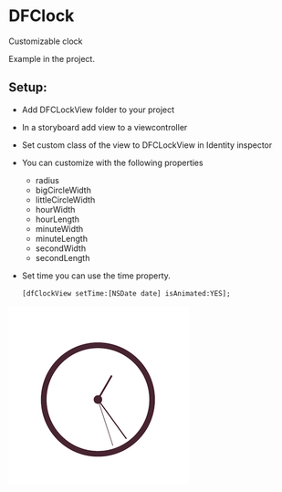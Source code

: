DFClock
=======

Customizable clock

Example in the project. 

Setup:
-------------------
 - Add DFCLockView folder to your project
 - In a storyboard add view to a viewcontroller
 - Set custom class of the view to DFCLockView in Identity inspector
 - You can customize with the following properties
    - radius
    - bigCircleWidth
    - littleCircleWidth
    - hourWidth
    - hourLength
    - minuteWidth
    - minuteLength
    - secondWidth
    - secondLength

- Set time you can use the time property. 
  ```
  [dfClockView setTime:[NSDate date] isAnimated:YES];
  ```


![Alt text](DFClock/Resources/DFClockSample.png "Sample")
